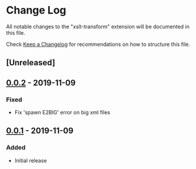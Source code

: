 # Change Log

All notable changes to the "xslt-transform" extension will be documented in this file.

Check [Keep a Changelog](http://keepachangelog.com/) for recommendations on how to structure this file.

## [Unreleased]

## [0.0.2] - 2019-11-09
### Fixed
- Fix 'spawn E2BIG' error on big xml files

## [0.0.1] - 2019-11-09
### Added
- Initial release

[0.0.2]: https://github.com/BulletTime/vscode-xslt-transform/compare/v0.0.1...v0.0.2
[0.0.1]: https://github.com/BulletTime/vscode-xslt-transform/releases/tag/v0.0.1